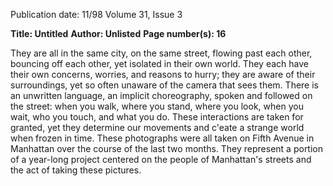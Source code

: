 Publication date: 11/98
Volume 31, Issue 3

**Title: Untitled**
**Author: Unlisted**
**Page number(s): 16**

They are all in the same city, on the same street, 
flowing past each other, bouncing off each other, 
yet isolated in their own world. They each have 
their own concerns, worries, and reasons to hurry; 
they are aware of their surroundings, yet so often 
unaware of the camera that sees them. 
There is an unwritten language, an implicit 
choreography, spoken and followed on the street: 
when you walk, where you stand, where you look, 
when you wait, who you touch, and what you do. 
These interactions are taken for granted, yet they 
determine our movements and c'eate a strange world 
when frozen in time. 
These photographs were all taken on Fifth Avenue 
in Manhattan over the course of the last two months. 
They represent a portion of a year-long project 
centered on the people of Manhattan's streets and the 
act of taking these pictures.